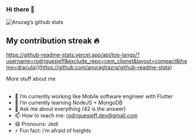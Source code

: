 ### Hi there 👋
	
![Anurag’s github stats](https://github-readme-stats.vercel.app/api?username=rodriguesjeff&show_icons=true&count_private=true&theme=dracula)

## My contribution streak 🔥 
https://github-readme-stats.vercel.app/api/top-langs/?username=rodriguesjeff&exclude_repo=cem_clipnet&layout=compact&theme=dracula)](https://github.com/anuraghazra/github-readme-stats)

<summary>
	More stuff about me
</summary>

<br/>

- 🔭 I’m currently working like Mobile software engineer with Flutter
- 🌱 I’m currently learning NodeJS + MongoDB
- 💬 Ask me about everything (42 is the answer)
- 📫 How to reach me: rodriguesjeff.dev@gmail.com
- 😄 Pronouns: Jedi
- ⚡ Fun fact: i'm afraid of heights
